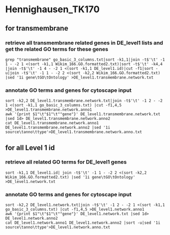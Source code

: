 # Hennighausen_TK170
## for transmembrane
### retrieve all transmembrane related genes in DE_level1 lists and get the related GO terms for these genes
```
grep "transmembrane" go_basic_3_columns.txt|sort -k1,1|join -t$'\t' -1 1 - -2 1 <(sort -k1,1 Wikim_166.GO.formatted2.txt)|sort -t$'\t' -k4,4 |join -t$'\t' -1 4 - -2 1 <(sort -k1,1 DE_level1.id)|cut -f1|sort -u|join -t$'\t' -1 1 - -2 2 <(sort -k2,2 Wikim_166.GO.formatted2.txt) |sed '1i gene\tGO\tOntology' >DE_level1.transmembrane.network.txt
```

### annotate GO terms and genes for cytoscape input
```
sort -k2,2 DE_level1.transmembrane.network.txt|join -t$'\t' -1 2 - -2 1 <(sort -k1,1 go_basic_3_columns.txt) |cut -f1,4,5 >DE_level1.transmembrane.network.anno1
awk '{print $1"\t"$1"\t""gene"}' DE_level1.transmembrane.network.txt |sed 1d> DE_level1.transmembrane.network.anno2
cat DE_level1.transmembrane.network.anno1 DE_level1.transmembrane.network.anno2 |sed '1i source\tanno\ttype'>DE_level1.transmembrane.network.anno.txt
```

## for all Level 1 id
### retrieve all related GO terms for DE_level1 genes
```
sort -k1,1 DE_level1.id| join -t$'\t' -1 1 - -2 2 <(sort -k2,2 Wikim_166.GO.formatted2.txt) |sed '1i gene\tGO\tOntology' >DE_level1.network.txt
```

### annotate GO terms and genes for cytoscape input
```
sort -k2,2 DE_level1.network.txt|join -t$'\t' -1 2 - -2 1 <(sort -k1,1 go_basic_3_columns.txt) |cut -f1,4,5 >DE_level1.network.anno1
awk '{print $1"\t"$1"\t""gene"}' DE_level1.network.txt |sed 1d> DE_level1.network.anno2
cat DE_level1.network.anno1 DE_level1.network.anno2 |sort -u|sed '1i source\tanno\ttype'>DE_level1.network.anno.txt
```
